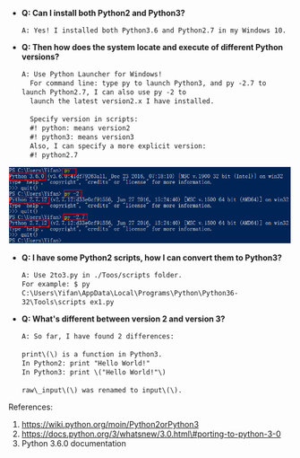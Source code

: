 * **Q: Can I install both Python2 and Python3?**

  ```
  A: Yes! I installed both Python3.6 and Python2.7 in my Windows 10.
  ```

* **Q: Then how does the system locate and execute of different Python versions?**

  ```
  A: Use Python Launcher for Windows! 
    For command line: type py to launch Python3, and py -2.7 to launch Python2.7, I can also use py -2 to 
    launch the latest version2.x I have installed.

    Specify version in scripts: 
    #! python: means version2
    #! python3: means version3
    Also, I can specify a more explicit version:
    #! python2.7
  ```

![](/assets/setup_0.png)

* **Q: I have some Python2 scripts, how I can convert them to Python3?**

  ```
  A: Use 2to3.py in ./Toos/scripts folder.
  For example: $ py C:\Users\Yifan\AppData\Local\Programs\Python\Python36-32\Tools\scripts ex1.py
  ```

* **Q: What's different between version 2 and version 3?**

  ```
  A: So far, I have found 2 differences:

  print\(\) is a function in Python3.
  In Python2: print "Hello World!"
  In Python3: print \("Hello World!"\)

  raw\_input\(\) was renamed to input\(\).
  ```

References:

1. https://wiki.python.org/moin/Python2orPython3
2. https://docs.python.org/3/whatsnew/3.0.html\#porting-to-python-3-0
3. Python 3.6.0 documentation



